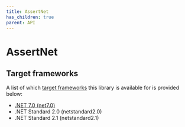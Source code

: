 ```yaml
---
title: AssertNet
has_children: true
parent: API
---
```

# AssertNet
## Target frameworks
A list of which [target frameworks](https://learn.microsoft.com/en-us/dotnet/standard/frameworks) this library is available for is provided below:
- [.NET 7.0 (net7.0)](https://versionsof.net/core/7.0/)
- .NET Standard 2.0 (netstandard2.0)
- .NET Standard 2.1 (netstandard2.1)
